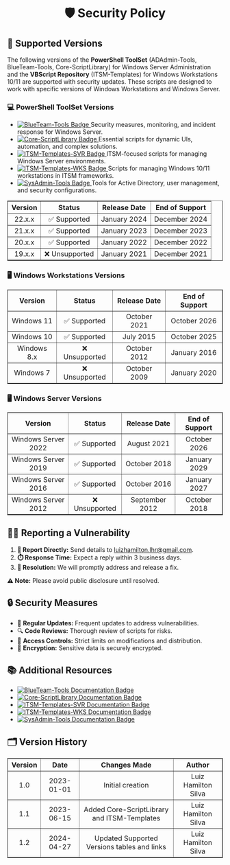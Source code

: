 <div align="center">
  <h1>🛡️ Security Policy</h1>
</div>

<h2>📌 Supported Versions</h2>
<p>
  The following versions of the <strong>PowerShell ToolSet</strong> (ADAdmin-Tools, BlueTeam-Tools, Core-ScriptLibrary) for Windows Server Administration and the <strong>VBScript Repository</strong> (ITSM-Templates) for Windows Workstations 10/11 are supported with security updates. These scripts are designed to work with specific versions of Windows Workstations and Windows Server.
</p>

<h3>💻 PowerShell ToolSet Versions</h3>
<ul>
  <li>
    <a href="https://github.com/brazilianscriptguy/Windows-SysAdmin-ProSuite/tree/main/BlueTeam-Tools" target="_blank" rel="noopener noreferrer">
      <img src="https://img.shields.io/badge/BlueTeam%20Tools-Forensics-orange?style=flat-square&logo=security" alt="BlueTeam-Tools Badge">
    </a>
    <span>Security measures, monitoring, and incident response for Windows Server.</span>
  </li>
  <li>
    <a href="https://github.com/brazilianscriptguy/Windows-SysAdmin-ProSuite/tree/main/Core-ScriptLibrary" target="_blank" rel="noopener noreferrer">
      <img src="https://img.shields.io/badge/Core%20ScriptLibrary-Asset-red?style=flat-square&logo=vscode" alt="Core-ScriptLibrary Badge">
    </a>
    <span>Essential scripts for dynamic UIs, automation, and complex solutions.</span>
  </li>
  <li>
    <a href="https://github.com/brazilianscriptguy/Windows-SysAdmin-ProSuite/tree/main/ITSM-Templates-SVR" target="_blank" rel="noopener noreferrer">
      <img src="https://img.shields.io/badge/ITSM%20Templates-SVR-purple?style=flat-square&logo=server" alt="ITSM-Templates-SVR Badge">
    </a>
    <span>ITSM-focused scripts for managing Windows Server environments.</span>
  </li>
  <li>
    <a href="https://github.com/brazilianscriptguy/Windows-SysAdmin-ProSuite/tree/main/ITSM-Templates-WKS" target="_blank" rel="noopener noreferrer">
      <img src="https://img.shields.io/badge/ITSM%20Templates-WKS-green?style=flat-square&logo=windows" alt="ITSM-Templates-WKS Badge">
    </a>
    <span>Scripts for managing Windows 10/11 workstations in ITSM frameworks.</span>
  </li>
  <li>
    <a href="https://github.com/brazilianscriptguy/Windows-SysAdmin-ProSuite/tree/main/SysAdmin-Tools" target="_blank" rel="noopener noreferrer">
      <img src="https://img.shields.io/badge/SysAdmin%20Tools-Management-blue?style=flat-square&logo=windows" alt="SysAdmin-Tools Badge">
    </a>
    <span>Tools for Active Directory, user management, and security configurations.</span>
  </li>
</ul>

<table border="1" style="border-collapse: collapse; width: 100%; text-align: center;">
  <thead>
    <tr>
      <th>Version</th>
      <th>Status</th>
      <th>Release Date</th>
      <th>End of Support</th>
    </tr>
  </thead>
  <tbody>
    <tr>
      <td>22.x.x</td>
      <td>✅ Supported</td>
      <td>January 2024</td>
      <td>December 2024</td>
    </tr>
    <tr>
      <td>21.x.x</td>
      <td>✅ Supported</td>
      <td>January 2023</td>
      <td>December 2023</td>
    </tr>
    <tr>
      <td>20.x.x</td>
      <td>✅ Supported</td>
      <td>January 2022</td>
      <td>December 2022</td>
    </tr>
    <tr>
      <td>19.x.x</td>
      <td>❌ Unsupported</td>
      <td>January 2021</td>
      <td>December 2021</td>
    </tr>
  </tbody>
</table>

<h3>🖥️ Windows Workstations Versions</h3>
<table border="1" style="border-collapse: collapse; width: 100%; text-align: center;">
  <thead>
    <tr>
      <th>Version</th>
      <th>Status</th>
      <th>Release Date</th>
      <th>End of Support</th>
    </tr>
  </thead>
  <tbody>
    <tr>
      <td>Windows 11</td>
      <td>✅ Supported</td>
      <td>October 2021</td>
      <td>October 2026</td>
    </tr>
    <tr>
      <td>Windows 10</td>
      <td>✅ Supported</td>
      <td>July 2015</td>
      <td>October 2025</td>
    </tr>
    <tr>
      <td>Windows 8.x</td>
      <td>❌ Unsupported</td>
      <td>October 2012</td>
      <td>January 2016</td>
    </tr>
    <tr>
      <td>Windows 7</td>
      <td>❌ Unsupported</td>
      <td>October 2009</td>
      <td>January 2020</td>
    </tr>
  </tbody>
</table>

<h3>🖥️ Windows Server Versions</h3>
<table border="1" style="border-collapse: collapse; width: 100%; text-align: center;">
  <thead>
    <tr>
      <th>Version</th>
      <th>Status</th>
      <th>Release Date</th>
      <th>End of Support</th>
    </tr>
  </thead>
  <tbody>
    <tr>
      <td>Windows Server 2022</td>
      <td>✅ Supported</td>
      <td>August 2021</td>
      <td>October 2026</td>
    </tr>
    <tr>
      <td>Windows Server 2019</td>
      <td>✅ Supported</td>
      <td>October 2018</td>
      <td>January 2029</td>
    </tr>
    <tr>
      <td>Windows Server 2016</td>
      <td>✅ Supported</td>
      <td>October 2016</td>
      <td>January 2027</td>
    </tr>
    <tr>
      <td>Windows Server 2012</td>
      <td>❌ Unsupported</td>
      <td>September 2012</td>
      <td>October 2018</td>
    </tr>
  </tbody>
</table>

<h2>🕵️‍♂️ Reporting a Vulnerability</h2>
<ol>
  <li><strong>📧 Report Directly:</strong> Send details to <a href="mailto:luizhamilton.lhr@gmail.com">luizhamilton.lhr@gmail.com</a>.</li>
  <li><strong>⏱️ Response Time:</strong> Expect a reply within 3 business days.</li>
  <li><strong>🔧 Resolution:</strong> We will promptly address and release a fix.</li>
</ol>
<p><strong>⚠️ Note:</strong> Please avoid public disclosure until resolved.</p>

<h2>🔒 Security Measures</h2>
<ul>
  <li>🔄 <strong>Regular Updates:</strong> Frequent updates to address vulnerabilities.</li>
  <li>🔍 <strong>Code Reviews:</strong> Thorough review of scripts for risks.</li>
  <li>🔐 <strong>Access Controls:</strong> Strict limits on modifications and distribution.</li>
  <li>🔑 <strong>Encryption:</strong> Sensitive data is securely encrypted.</li>
</ul>

<h2>📚 Additional Resources</h2>
<ul>
  <li>
    <a href="https://github.com/brazilianscriptguy/Windows-SysAdmin-ProSuite/blob/main/BlueTeam-Tools/README.md" target="_blank" rel="noopener noreferrer">
      <img src="https://img.shields.io/badge/BlueTeam%20Tools-Documentation-orange?style=flat-square&logo=readthedocs" alt="BlueTeam-Tools Documentation Badge">
    </a>
  </li>
  <li>
    <a href="https://github.com/brazilianscriptguy/Windows-SysAdmin-ProSuite/blob/main/Core-ScriptLibrary/README.md" target="_blank" rel="noopener noreferrer">
      <img src="https://img.shields.io/badge/Core%20ScriptLibrary-Documentation-red?style=flat-square&logo=readthedocs" alt="Core-ScriptLibrary Documentation Badge">
    </a>
  </li>
  <li>
    <a href="https://github.com/brazilianscriptguy/Windows-SysAdmin-ProSuite/blob/main/ITSM-Templates-SVR/README.md" target="_blank" rel="noopener noreferrer">
      <img src="https://img.shields.io/badge/ITSM%20Templates-SVR%20Documentation-purple?style=flat-square&logo=readthedocs" alt="ITSM-Templates-SVR Documentation Badge">
    </a>
  </li>
  <li>
    <a href="https://github.com/brazilianscriptguy/Windows-SysAdmin-ProSuite/blob/main/ITSM-Templates-WKS/README.md" target="_blank" rel="noopener noreferrer">
      <img src="https://img.shields.io/badge/ITSM%20Templates-WKS%20Documentation-green?style=flat-square&logo=readthedocs" alt="ITSM-Templates-WKS Documentation Badge">
    </a>
  </li>
  <li>
    <a href="https://github.com/brazilianscriptguy/Windows-SysAdmin-ProSuite/blob/main/SysAdmin-Tools/README.md" target="_blank" rel="noopener noreferrer">
      <img src="https://img.shields.io/badge/SysAdmin%20Tools-Documentation-blue?style=flat-square&logo=readthedocs" alt="SysAdmin-Tools Documentation Badge">
    </a>
  </li>
</ul>

<h2>🗂️ Version History</h2>
<table border="1" style="border-collapse: collapse; width: 100%; text-align: center;">
  <thead>
    <tr>
      <th>Version</th>
      <th>Date</th>
      <th>Changes Made</th>
      <th>Author</th>
    </tr>
  </thead>
  <tbody>
    <tr>
      <td>1.0</td>
      <td>2023-01-01</td>
      <td>Initial creation</td>
      <td>Luiz Hamilton Silva</td>
    </tr>
    <tr>
      <td>1.1</td>
      <td>2023-06-15</td>
      <td>Added Core-ScriptLibrary and ITSM-Templates</td>
      <td>Luiz Hamilton Silva</td>
    </tr>
    <tr>
      <td>1.2</td>
      <td>2024-04-27</td>
      <td>Updated Supported Versions tables and links</td>
      <td>Luiz Hamilton Silva</td>
    </tr>
  </tbody>
</table>
